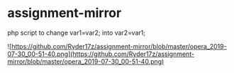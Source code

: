 # assignment-mirror
php script to change var1=var2; into var2=var1;  

![https://github.com/Ryder17z/assignment-mirror/blob/master/opera_2019-07-30_00-51-40.png](https://github.com/Ryder17z/assignment-mirror/blob/master/opera_2019-07-30_00-51-40.png)
